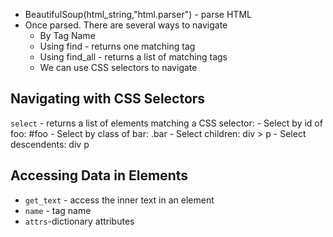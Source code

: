 - BeautifulSoup(html_string,"html.parser") - parse HTML
- Once parsed. There are several ways to navigate
    - By Tag Name
    - Using find - returns one matching tag
    - Using find_all - returns a list of matching tags
    - We can use CSS selectors to navigate

## Navigating with CSS Selectors

`select` - returns a list of elements matching a CSS selector:
    - Select by id of foo: #foo
    - Select by class of bar: .bar
    - Select children: div > p
    - Select descendents: div p

## Accessing Data in Elements
- `get_text` - access the inner text in an element
- `name` - tag name
- `attrs`-dictionary attributes
